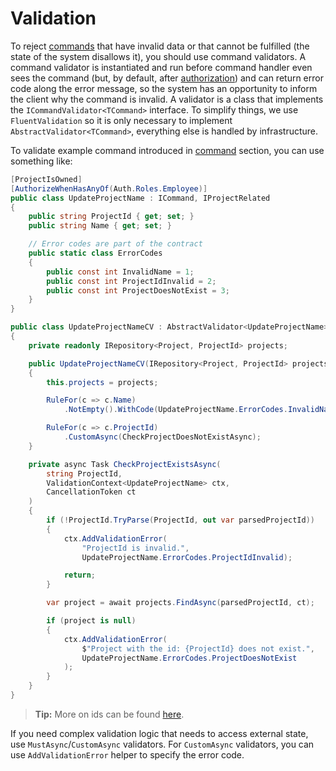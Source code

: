 # Validation

To reject [commands] that have invalid data or that cannot be fulfilled (the state of the system disallows it), you should use command validators. A command validator is instantiated and run before command handler even sees the command (but, by default, after [authorization]) and can return error code along the error message, so the system has an opportunity to inform the client why the command is invalid. A validator is a class that implements the `ICommandValidator<TCommand>` interface. To simplify things, we use `FluentValidation` so it is only necessary to implement `AbstractValidator<TCommand>`, everything else is handled by infrastructure.

To validate example command introduced in [command] section, you can use something like:

```csharp
[ProjectIsOwned]
[AuthorizeWhenHasAnyOf(Auth.Roles.Employee)]
public class UpdateProjectName : ICommand, IProjectRelated
{
    public string ProjectId { get; set; }
    public string Name { get; set; }

    // Error codes are part of the contract
    public static class ErrorCodes
    {
        public const int InvalidName = 1;
        public const int ProjectIdInvalid = 2;
        public const int ProjectDoesNotExist = 3;
    }
}

public class UpdateProjectNameCV : AbstractValidator<UpdateProjectName>
{
    private readonly IRepository<Project, ProjectId> projects;

    public UpdateProjectNameCV(IRepository<Project, ProjectId> projects)
    {
        this.projects = projects;

        RuleFor(c => c.Name)
            .NotEmpty().WithCode(UpdateProjectName.ErrorCodes.InvalidName);

        RuleFor(c => c.ProjectId)
            .CustomAsync(CheckProjectDoesNotExistAsync);
    }

    private async Task CheckProjectExistsAsync(
        string ProjectId,
        ValidationContext<UpdateProjectName> ctx,
        CancellationToken ct
    )
    {
        if (!ProjectId.TryParse(ProjectId, out var parsedProjectId))
        {
            ctx.AddValidationError(
                "ProjectId is invalid.",
                UpdateProjectName.ErrorCodes.ProjectIdInvalid);

            return;
        }

        var project = await projects.FindAsync(parsedProjectId, ct);

        if (project is null)
        {
            ctx.AddValidationError(
                $"Project with the id: {ProjectId} does not exist.",
                UpdateProjectName.ErrorCodes.ProjectDoesNotExist
            );
        }
    }
}
```

> **Tip:** More on ids can be found [here](../../domain/id/index.md).

If you need complex validation logic that needs to access external state, use `MustAsync`/`CustomAsync` validators. For `CustomAsync` validators, you can use `AddValidationError` helper to specify the error code.

[commands]: ../command/index.md
[command]: ../command/index.md
[authorization]: ../authorization/index.md
